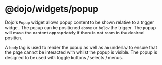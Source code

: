 # @dojo/widgets/popup

Dojo's `Popup` widget allows popup content to be shown relative to a trigger widget.
The popup can be positioned `above` or `below` the trigger. The popup will move the content appropriately if there is not room in the desired position.

A `body` tag is used to render the popup as well as an underlay to ensure that the page cannot be interacted with whilst the popup is visible. The popup is designed to be used with toggle buttons / selects / menus.
